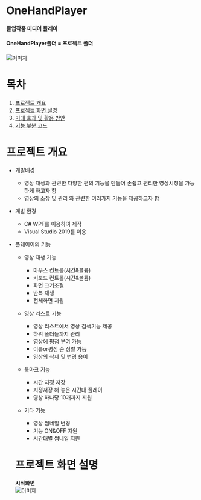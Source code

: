 # OneHandPlayer
#### 졸업작품 미디어 플레이 </br>
#### OneHandPlayer폴더 = 프로젝트 폴더
![이미지](https://user-images.githubusercontent.com/74527127/145668820-99e55073-9212-4125-beb0-f3ad314c08c8.png)</br>

# 목차
1. [프로젝트 개요](#프로젝트-개요) 
1. [프로젝트 화면 설명](#프로젝트-화면-설명)
1. [기대 효과 및 활용 방안](#기대-효과-및-활용-방안)
1. [기능 부분 코드](#기능-부분-코드)

# 프로젝트 개요
+ 개발배경
  - 영상 재생과 관련한 다양한 편의 기능을 만들어 손쉽고 편리한 영상시청을 가능하게 하고자 함
  - 영상의 소장 및 관리 와 관련한 여러가지 기능을 제공하고자 함

+ 개발 환경
  - C# WPF를 이용하여 제작
  - Visual Studio 2019를 이용

+ 플레이어의 기능
  - 영상 재생 기능
    * 마우스 컨트롤(시간&볼륨)
    * 키보드 컨트롤(시간&볼륨)
    * 화면 크기조절
    * 반복 재생
    * 전체화면 지원

  - 영상 리스트 기능
    * 영상 리스트에서 영상 검색기능 제공
    * 하위 폴더들까지 관리
    * 영상에 평점 부여 가능
    * 이름or평점 순 정렬 가능
    * 영상의 삭제 및 변경 용이
  
  - 북마크 기능
    * 시간 지정 저장
    * 지정저장 해 놓은 시간대 플레이
    * 영상 하나당 10개까지 지원
  
  - 기타 기능
    * 영상 썸네일 변경
    * 기능 ON&OFF 지원
    * 시간대별 썸네일 지원


  # 프로젝트 화면 설명
  __시작화면__</br>
  ![이미지](https://user-images.githubusercontent.com/74527127/145669857-f2f523a6-d88a-4fed-9773-4f420ef27962.png)</br>
